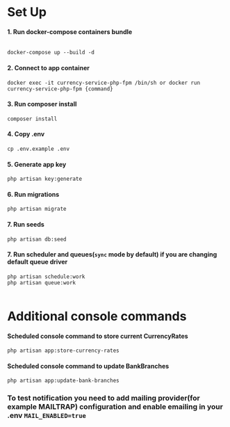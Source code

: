# Set Up
#### 1. Run docker-compose containers bundle
###### 
```
docker-compose up --build -d
```
#### 2. Connect to app container
```
docker exec -it currency-service-php-fpm /bin/sh or docker run currency-service-php-fpm {command}
```
#### 3. Run composer install
```
composer install
```
#### 4. Copy .env
```
cp .env.example .env
```
#### 5. Generate app key
```
php artisan key:generate
```
#### 6. Run migrations
```
php artisan migrate
```
#### 7. Run seeds
```
php artisan db:seed
```
#### 7. Run scheduler and queues(`sync` mode by default) if you are changing default queue driver
```
php artisan schedule:work
php artisan queue:work
```

```
```
# Additional console commands
#### Scheduled console command to store current CurrencyRates
```
php artisan app:store-currency-rates
```
#### Scheduled console command to update BankBranches
```
php artisan app:update-bank-branches
```

### To test notification you need to add mailing provider(for example MAILTRAP) configuration and enable emailing in your .env `MAIL_ENABLED=true`

